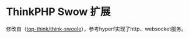 # ThinkPHP Swow 扩展

修改自（[top-think/think-swoole](https://github.com/top-think/think-swoole)），参考hyperf实现了http、websocket服务。  
